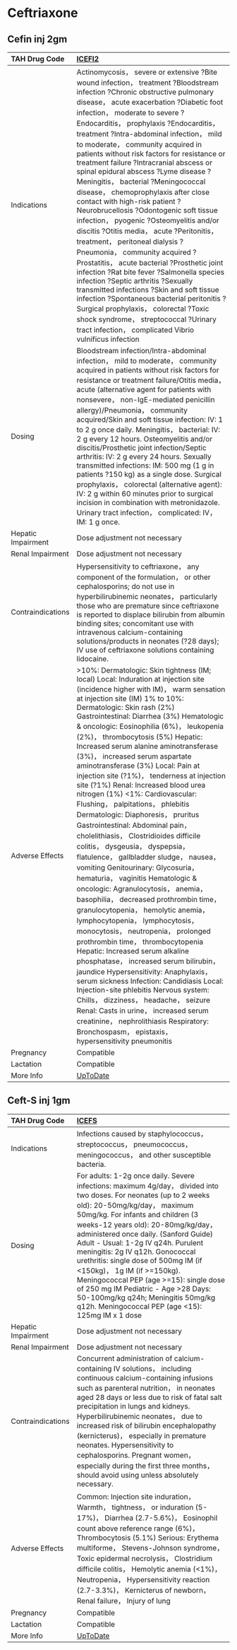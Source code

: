 # Ceftriaxone

## Cefin inj 2gm

| TAH Drug Code      | [ICEFI2](https://www.tahsda.org.tw/drugs/hissearch.php?drug_code=ICEFI2)                                                                                                                                                                                                                                                                                                                                                                                                                                                                                                                                                                                                                                                                                                                                                                                                                                                                                                                                                                                                                                                                                                                                                                                                                                                                                                                                                                                                                                     |
|:-------------------|:-------------------------------------------------------------------------------------------------------------------------------------------------------------------------------------------------------------------------------------------------------------------------------------------------------------------------------------------------------------------------------------------------------------------------------------------------------------------------------------------------------------------------------------------------------------------------------------------------------------------------------------------------------------------------------------------------------------------------------------------------------------------------------------------------------------------------------------------------------------------------------------------------------------------------------------------------------------------------------------------------------------------------------------------------------------------------------------------------------------------------------------------------------------------------------------------------------------------------------------------------------------------------------------------------------------------------------------------------------------------------------------------------------------------------------------------------------------------------------------------------------------|
| Indications        | Actinomycosis， severe or extensive ?Bite wound infection， treatment ?Bloodstream infection ?Chronic obstructive pulmonary disease， acute exacerbation ?Diabetic foot infection， moderate to severe ?Endocarditis， prophylaxis ?Endocarditis， treatment ?Intra-abdominal infection， mild to moderate， community acquired in patients without risk factors for resistance or treatment failure ?Intracranial abscess or spinal epidural abscess ?Lyme disease ?Meningitis， bacterial ?Meningococcal disease， chemoprophylaxis after close contact with high-risk patient ?Neurobrucellosis ?Odontogenic soft tissue infection， pyogenic ?Osteomyelitis and/or discitis ?Otitis media， acute ?Peritonitis， treatment， peritoneal dialysis ?Pneumonia， community acquired ?Prostatitis， acute bacterial ?Prosthetic joint infection ?Rat bite fever ?Salmonella species infection ?Septic arthritis ?Sexually transmitted infections ?Skin and soft tissue infection ?Spontaneous bacterial peritonitis ?Surgical prophylaxis， colorectal ?Toxic shock syndrome， streptococcal ?Urinary tract infection， complicated Vibrio vulnificus infection                                                                                                                                                                                                                                                                                                                                              |
| Dosing             | Bloodstream infection/Intra-abdominal infection， mild to moderate， community acquired in patients without risk factors for resistance or treatment failure/Otitis media， acute (alternative agent for patients with nonsevere， non-IgE-mediated penicillin allergy)/Pneumonia， community acquired/Skin and soft tissue infection: IV: 1 to 2 g once daily. Meningitis， bacterial: IV: 2 g every 12 hours. Osteomyelitis and/or discitis/Prosthetic joint infection/Septic arthritis: IV: 2 g every 24 hours. Sexually transmitted infections: IM: 500 mg (1 g in patients ?150 kg) as a single dose. Surgical prophylaxis， colorectal (alternative agent): IV: 2 g within 60 minutes prior to surgical incision in combination with metronidazole. Urinary tract infection， complicated: IV， IM: 1 g once.                                                                                                                                                                                                                                                                                                                                                                                                                                                                                                                                                                                                                                                                                          |
| Hepatic Impairment | Dose adjustment not necessary                                                                                                                                                                                                                                                                                                                                                                                                                                                                                                                                                                                                                                                                                                                                                                                                                                                                                                                                                                                                                                                                                                                                                                                                                                                                                                                                                                                                                                                                                |
| Renal Impairment   | Dose adjustment not necessary                                                                                                                                                                                                                                                                                                                                                                                                                                                                                                                                                                                                                                                                                                                                                                                                                                                                                                                                                                                                                                                                                                                                                                                                                                                                                                                                                                                                                                                                                |
| Contraindications  | Hypersensitivity to ceftriaxone， any component of the formulation， or other cephalosporins; do not use in hyperbilirubinemic neonates， particularly those who are premature since ceftriaxone is reported to displace bilirubin from albumin binding sites; concomitant use with intravenous calcium-containing solutions/products in neonates (?28 days); IV use of ceftriaxone solutions containing lidocaine.                                                                                                                                                                                                                                                                                                                                                                                                                                                                                                                                                                                                                                                                                                                                                                                                                                                                                                                                                                                                                                                                                          |
| Adverse Effects    | >10%: Dermatologic: Skin tightness (IM; local) Local: Induration at injection site (incidence higher with IM)， warm sensation at injection site (IM) 1% to 10%: Dermatologic: Skin rash (2%) Gastrointestinal: Diarrhea (3%) Hematologic & oncologic: Eosinophilia (6%)， leukopenia (2%)， thrombocytosis (5%) Hepatic: Increased serum alanine aminotransferase (3%)， increased serum aspartate aminotransferase (3%) Local: Pain at injection site (?1%)， tenderness at injection site (?1%) Renal: Increased blood urea nitrogen (1%) <1%: Cardiovascular: Flushing， palpitations， phlebitis Dermatologic: Diaphoresis， pruritus Gastrointestinal: Abdominal pain， cholelithiasis， Clostridioides difficile colitis， dysgeusia， dyspepsia， flatulence， gallbladder sludge， nausea， vomiting Genitourinary: Glycosuria， hematuria， vaginitis Hematologic & oncologic: Agranulocytosis， anemia， basophilia， decreased prothrombin time， granulocytopenia， hemolytic anemia， lymphocytopenia， lymphocytosis， monocytosis， neutropenia， prolonged prothrombin time， thrombocytopenia Hepatic: Increased serum alkaline phosphatase， increased serum bilirubin， jaundice Hypersensitivity: Anaphylaxis， serum sickness Infection: Candidiasis Local: Injection-site phlebitis Nervous system: Chills， dizziness， headache， seizure Renal: Casts in urine， increased serum creatinine， nephrolithiasis Respiratory: Bronchospasm， epistaxis， hypersensitivity pneumonitis |
| Pregnancy          | Compatible                                                                                                                                                                                                                                                                                                                                                                                                                                                                                                                                                                                                                                                                                                                                                                                                                                                                                                                                                                                                                                                                                                                                                                                                                                                                                                                                                                                                                                                                                                   |
| Lactation          | Compatible                                                                                                                                                                                                                                                                                                                                                                                                                                                                                                                                                                                                                                                                                                                                                                                                                                                                                                                                                                                                                                                                                                                                                                                                                                                                                                                                                                                                                                                                                                   |
| More Info          | [UpToDate](https://www.uptodate.com/contents/ceftriaxone-drug-information)                                                                                                                                                                                                                                                                                                                                                                                                                                                                                                                                                                                                                                                                                                                                                                                                                                                                                                                                                                                                                                                                                                                                                                                                                                                                                                                                                                                                                                   |

## Ceft-S inj 1gm

| TAH Drug Code      | [ICEFS](https://www.tahsda.org.tw/drugs/hissearch.php?drug_code=ICEFS)                                                                                                                                                                                                                                                                                                                                                                                                                                                                                                                            |
|:-------------------|:--------------------------------------------------------------------------------------------------------------------------------------------------------------------------------------------------------------------------------------------------------------------------------------------------------------------------------------------------------------------------------------------------------------------------------------------------------------------------------------------------------------------------------------------------------------------------------------------------|
| Indications        | Infections caused by staphylococcus， streptococcus， pneumococcus， meningococcus， and other susceptible bacteria.                                                                                                                                                                                                                                                                                                                                                                                                                                                                              |
| Dosing             | For adults: 1-2g once daily. Severe infections: maximum 4g/day， divided into two doses. For neonates (up to 2 weeks old): 20-50mg/kg/day， maximum 50mg/kg. For infants and children (3 weeks-12 years old): 20-80mg/kg/day， administered once daily. (Sanford Guide) Adult - Usual: 1-2g IV q24h. Purulent meningitis: 2g IV q12h. Gonococcal urethritis: single dose of 500mg IM (if <150kg)， 1g IM (if >=150kg). Meningococcal PEP (age >=15): single dose of 250 mg IM Pediatric - Age >28 Days: 50-100mg/kg q24h; Meningitis 50mg/kg q12h. Meningococcal PEP (age <15): 125mg IM x 1 dose |
| Hepatic Impairment | Dose adjustment not necessary                                                                                                                                                                                                                                                                                                                                                                                                                                                                                                                                                                     |
| Renal Impairment   | Dose adjustment not necessary                                                                                                                                                                                                                                                                                                                                                                                                                                                                                                                                                                     |
| Contraindications  | Concurrent administration of calcium-containing IV solutions， including continuous calcium-containing infusions such as parenteral nutrition， in neonates aged 28 days or less due to risk of fatal salt precipitation in lungs and kidneys. Hyperbilirubinemic neonates， due to increased risk of bilirubin encephalopathy (kernicterus)， especially in premature neonates. Hypersensitivity to cephalosporins. Pregnant women， especially during the first three months， should avoid using unless absolutely necessary.                                                                  |
| Adverse Effects    | Common: Injection site induration， Warmth， tightness， or induration (5-17%)， Diarrhea (2.7-5.6%)， Eosinophil count above reference range (6%)， Thrombocytosis (5.1%) Serious: Erythema multiforme， Stevens-Johnson syndrome， Toxic epidermal necrolysis， Clostridium difficile colitis， Hemolytic anemia (<1%)， Neutropenia， Hypersensitivity reaction (2.7-3.3%)， Kernicterus of newborn， Renal failure， Injury of lung                                                                                                                                                           |
| Pregnancy          | Compatible                                                                                                                                                                                                                                                                                                                                                                                                                                                                                                                                                                                        |
| Lactation          | Compatible                                                                                                                                                                                                                                                                                                                                                                                                                                                                                                                                                                                        |
| More Info          | [UpToDate](https://www.uptodate.com/contents/ceftriaxone-drug-information)                                                                                                                                                                                                                                                                                                                                                                                                                                                                                                                        |

